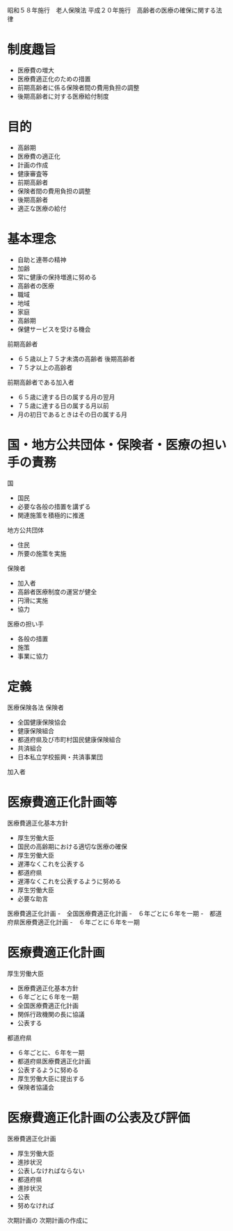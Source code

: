 昭和５８年施行　老人保険法
平成２０年施行　高齢者の医療の確保に関する法律
# 制度趣旨
- 医療費の増大
- 医療費適正化のための措置
- 前期高齢者に係る保険者間の費用負担の調整
- 後期高齢者に対する医療給付制度

# 目的
- 高齢期
- 医療費の適正化
- 計画の作成
- 健康審査等
- 前期高齢者
- 保険者間の費用負担の調整
- 後期高齢者
- 適正な医療の給付

# 基本理念
- 自助と連帯の精神
- 加齢
- 常に健康の保持増進に努める
- 高齢者の医療
- 職域
- 地域
- 家庭
- 高齢期
- 保健サービスを受ける機会

前期高齢者
- ６５歳以上７５才未満の高齢者
後期高齢者
- ７５才以上の高齢者

前期高齢者である加入者
- ６５歳に達する日の属する月の翌月
- ７５歳に達する日の属する月以前
- 月の初日であるときはその日の属する月

# 国・地方公共団体・保険者・医療の担い手の責務
国
- 国民
- 必要な各般の措置を講ずる
- 関連施策を積極的に推進

地方公共団体
- 住民
- 所要の施策を実施

保険者
- 加入者
- 高齢者医療制度の運営が健全
- 円滑に実施
- 協力

医療の担い手
- 各般の措置
- 施策
- 事業に協力

# 定義
医療保険各法
保険者
- 全国健康保険協会
- 健康保険組合
- 都道府県及び市町村国民健康保険組合
- 共済組合
- 日本私立学校振興・共済事業団

加入者

# 医療費適正化計画等
医療費適正化基本方針
- 厚生労働大臣
- 国民の高齢期における適切な医療の確保
- 厚生労働大臣
- 遅滞なくこれを公表する
- 都道府県
- 遅滞なくこれを公表するように努める
- 厚生労働大臣
- 必要な助言

医療費適正化計画
-　全国医療費適正化計画
-　６年ごとに６年を一期
-　都道府県医療費適正化計画
-　６年ごとに６年を一期

# 医療費適正化計画
厚生労働大臣
- 医療費適正化基本方針
- ６年ごとに６年を一期
- 全国医療費適正化計画
- 関係行政機関の長に協議
- 公表する

都道府県
- ６年ごとに、６年を一期
- 都道府県医療費適正化計画
- 公表するように努める
- 厚生労働大臣に提出する
- 保険者協議会

# 医療費適正化計画の公表及び評価
医療費適正化計画
- 厚生労働大臣
- 進捗状況
- 公表しなければならない
- 都道府県
- 進捗状況
- 公表
- 努めなければ

次期計画の
次期計画の作成に


